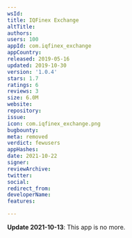 ```yaml
---
wsId: 
title: IQFinex Exchange
altTitle: 
authors: 
users: 100
appId: com.iqfinex_exchange
appCountry: 
released: 2019-05-16
updated: 2019-10-30
version: '1.0.4'
stars: 1.7
ratings: 6
reviews: 3
size: 6.0M
website: 
repository: 
issue: 
icon: com.iqfinex_exchange.png
bugbounty: 
meta: removed
verdict: fewusers
appHashes: 
date: 2021-10-22
signer: 
reviewArchive: 
twitter: 
social: 
redirect_from: 
developerName: 
features: 

---
```


**Update 2021-10-13**: This app is no more.

